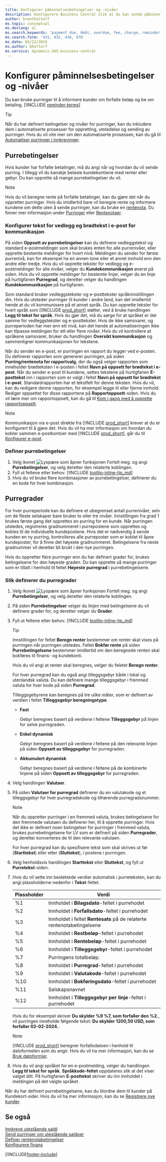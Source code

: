 ```yaml
---
title: Konfigurer påminnelsesbetingelser og -nivåer
description: Konfigurere Business Central slik at du kan sende påminnelser om forfalte betalinger og legge til gebyrer eller gebyrer på grunn av forsinkelsen.
author: brentholtorf
ms.topic: conceptual
ms.devlang: al
ms.search.keywords: 'payment due, debt, overdue, fee, charge, reminder'
ms.search.form: '431, 432, 436, 478'
ms.date: 03/12/2024
ms.author: bholtorf
ms.service: dynamics-365-business-central
---
```

# Konfigurer påminnelsesbetingelser og -nivåer

Du kan bruke purringer til å informere kunder om forfalte beløp og be om betaling. [!INCLUDE [reminder-terms](includes/reminder-terms.md)]

> [!TIP]
> Når du har definert betingelser og nivåer for purringer, kan du inkludere dem i automatiserte prosesser for oppretting, utstedelse og sending av purringer. Hvis du vil vite mer om den automatiserte prosessen, kan du gå til [Automatiser purringer i innkrevinger](finance-automate-reminders.md).

## Purrebetingelser

Hvis kunder har forfalte betalinger, må du angi når og hvordan du vil sende purring. I tillegg vil du kanskje belaste kundekontiene med renter eller gebyr. Du kan opprette så mange purrebetingelser du vil.  

> [!NOTE]
> Hvis du vil beregne rente på forfalte betalinger, kan du gjøre det når du oppretter purringer. Hvis du imidlertid bare vil beregne rente og informere kundene om dette uten å sende purringer, kan du bruke en [rentenota](finance-setup-finance-charges.md). Du finner mer informasjon under [Purringer](receivables-collect-outstanding-balances.md#reminders) eller [Rentenotaer](receivables-collect-outstanding-balances.md#finance-charges).

### Konfigurer tekst for vedlegg og brødtekst i e-post for kommunikasjon

På siden **Oppsett av purrebetingelser** kan du definere vedleggstekst og standard e-postmeldinger som skal brukes enten for alle purrenivåer, eller opprette bestemte meldinger for hvert nivå. Meldingen du sender for første purrenivå, kan for eksempel ha en annen tone eller et annet innhold enn den andre eller tredje. Hvis du vil opprette tekster for vedlegg og e-postmeldinger for alle nivåer, velger du **Kundekommunikasjon** øverst på siden. Hvis du vil opprette meldinger for bestemte linjer, velger du en linje på hurtigfanen **Purregrad**, og deretter velger du handlingen **Kundekommunikasjon** på hurtigfanen.

Som standard bruker vedleggstekster og e-posttekster språkinnstillingen din. Hvis du utsteder purringer til kunder i andre land, kan det imidlertid hende at du vil kommunisere på et annet språk. Du kan opprette tekster for hvert språk som [!INCLUDE [prod_short](includes/prod_short.md)] støtter, ved å bruke handlingen **Legg til tekst for språk**. Hvis du gjør det, må du sørge for at språket er det samme for vedleggstekster og e-posttekster. Hvis de ikke samsvarer, og purreperioden har mer enn ett nivå, kan det hende at automatiseringen ikke kan tilpasse meldingen for ett eller flere nivåer. Hvis du vil kontrollere at språkene samsvarer, bruker du handlingen **Oversikt kommunikasjon** og sammenligner kommunikasjonen for tekstene.

Når du sender en e-post, er purringen en rapport du legger ved e-posten. Du definerer rapporten som genererer purringen, på siden **Purring/rentenota for rapportvalg**, der du også velger rapporten som inneholder brødteksten i e-posten i feltet **Navn på oppsett for brødtekst i e-post**. Når du sender e-post til kundene, settes tekstene på hurtigfanen **E-posttekst** inn i rapporten som er valgt i feltet **Navn på oppsett for brødtekst i e-post**. Standardrapporten har et tekstfelt for denne teksten. Hvis du vil, kan du redigere denne rapporten, for eksempel legge til eller fjerne innhold. Rediger oppsettet for disse rapportene på **Rapportoppsett**-siden. Hvis du vil lære mer om rapportoppsett, kan du gå til [Kom i gang med å opprette rapportoppsett](ui-get-started-layouts.md).

> [!NOTE]
> Kommunikasjon via e-post direkte fra [!INCLUDE [prod_short](includes/prod_short.md)] krever at du er konfigurert til å gjøre det. Hvis du vil ha mer informasjon om hvordan du kobler sammen e-postkontoer med [!INCLUDE [prod_short](includes/prod_short.md)], går du til [Konfigurer e-post](admin-how-setup-email.md).

### Definer purrebetingelser

1. Velg ikonet ![Lyspære som åpner funksjonen Fortell meg.](media/ui-search/search_small.png "Fortell hva du vil gjøre") og angi **Purrebetingelser**, og velg deretter den relaterte koblingen.  
2. Fyll ut feltene etter behov. [!INCLUDE [tooltip-inline-tip_md](includes/tooltip-inline-tip_md.md)]  
3. Hvis du vil bruke flere kombinasjoner av purrebetingelser, definerer du en kode for hver kombinasjon.

## Purregrader

For hver purreperiode kan du definere et ubegrenset antall purrenivåer, selv om de fleste selskaper bare bruker to eller tre nivåer. Innstillingen fra grad 1 brukes første gang det opprettes en purring for en kunde. Når purringen utstedes, registreres gradnummeret i purrepostene som opprettes og kobles til de individuelle kundepostene. Hvis det er nødvendig å sende kunden en ny purring, kontrolleres alle purreposter som er koblet til åpne kundeposter, for å finne det høyeste gradnummeret. Betingelsene fra neste gradnummer vil deretter bli brukt i den nye purringen.

Hvis du oppretter flere purringer enn du har definert grader for, brukes betingelsene for den høyeste graden. Du kan opprette så mange purringer som er tillatt i henhold til feltet **Høyeste purregrad** i purrebetingelsene.

### Slik definerer du purregrader

1. Velg ikonet ![Lyspære som åpner funksjonen Fortell meg.](media/ui-search/search_small.png "Fortell hva du vil gjøre") og angi **Purrebetingelser**, og velg deretter den relaterte koblingen.  
2. På siden **Purrebetingelser** velger du linjen med betingelsene du vil definere grader for, og deretter velger du **Grader**.  
3. Fyll ut feltene etter behov. [!INCLUDE [tooltip-inline-tip_md](includes/tooltip-inline-tip_md.md)]  

    > [!TIP]
    > Innstillingen for feltet **Beregn renter** bestemmer om renter skal vises på purringen når purringen utstedes. Feltet **Bokfør rente** på siden **Purrebetingelsene** bestemmer imidlertid om den beregnede renten skal bokføres til finans- og kundekonti.
    >
    > Hvis du vil angi at renter skal beregnes, velger du feletet **Beregn renter**.

    For hver purregrad kan du også angi tilleggsgebyr både i lokal og utenlandsk valuta. Du kan definere mange tilleggsgebyr i fremmed valuta for hver kode på siden **Purregrad**.  

    Tilleggsgebyrene kan beregnes på tre ulike måter, som er definert av verdien i feltet **Tilleggsgebyr beregningstype**.  

    - **Fast**

        Gebyr beregnes basert på verdiene i feltene **Tilleggsgebyr** på linjen for selve purregraden.  
    - **Enkel dynamisk**

        Gebyr beregnes basert på verdiene i feltene på den relevante linjen på siden **Oppsett av tilleggsgebyr** for purregraden.
    - **Akkumulert dynamisk**

        Gebyr beregnes basert på verdiene i feltene på de kombinerte linjene på siden **Oppsett av tilleggsgebyr** for purregraden.

4. Velg handlingen **Valutaer**.
5. På siden **Valutaer for purregrad** definerer du en valutakode og et tilleggsgebyr for hver purregradskode og tilhørende purregradsnummer.

    > [!NOTE]  
    > Når du oppretter purringer i en fremmed valuta, brukes betingelsene for den fremmede valutaen du definerer her, til å opprette purringer. Hvis det ikke er definert noen betingelser for purringer i fremmed valuta, brukes purrebetingelsene for LV som er definert på siden **Purregrader**, og deretter konverteres de til den relevante valutaen.

    For hver purregrad kan du spesifisere tekst som skal skrives ut før (**Starttekst**) eller etter (**Sluttekst**), i postene i purringen.

6. Velg henholdsvis handlingen **Starttekst** eller **Sluttekst**, og fyll ut **Purretekst**-siden.
7. Hvis du vil sette inn beslektede verdier automatisk i purreteksten, kan du angi plassholderne nedenfor i **Tekst**-feltet.  

    |Plassholder|Verdi|  
    |-----------------|-----------|  
    |%1|Innholdet i **Bilagsdato**-feltet i purrehodet|  
    |%2|Innholdet i **Forfallsdato**-feltet i purrehodet|  
    |%3|Innholdet i feltet **Rentesats** på de relaterte rentenotabetingelsene|  
    |%4|Innholdet i **Restbeløp**-feltet i purrehodet|  
    |%5|Innholdet i **Rentebeløp**-feltet i purrehodet|  
    |%6|Innholdet i **Tilleggsgebyr**-feltet i purrehodet|  
    |%7|Purringens totalbeløp.|  
    |%8|Innholdet i **Purregrad**-feltet i purrehodet|  
    |%9|Innholdet i **Valutakode**-feltet i purrehodet|  
    |%10|Innholdet i **Bokføringsdato**-feltet i purrehodet|  
    |%11|Selskapsnavnet|  
    |%12|Innholdet i **Tilleggsgebyr per linje**-feltet i purrehodet|  

    Hvis du for eksempel skriver **Du skylder %9 %7, som forfaller den %2.**, vil purringen inneholde følgende tekst: **Du skylder 1200,50 USD, som forfaller 02-02-2024.**.

    > [!NOTE]
    > [!INCLUDE [prod_short](includes/prod_short.md)] beregner forfallsdatoen i henhold til datoformelen som du angir. Hvis du vil ha mer informasjon, kan du se [Bruk datoformler](ui-enter-date-ranges.md#use-date-formulas).

8. Hvis du vil angi språket for en e-postmelding, velger du handlingen **Legg til tekst for språk**. **Språkkode-feltet** oppdateres slik at det viser valget ditt. På hurtigfanen **E-posttekst** skriver du inn innholdet i meldingen på det valgte språket.

Når du har definert purrebetingelsene, kan du tilordne dem til kunder på Kundekort-sider. Hvis du vil ha mer informasjon, kan du se [Registrere nye kunder](sales-how-register-new-customers.md).  

## Se også

[Innkreve utestående saldi](receivables-collect-outstanding-balances.md)  
[Send purringer om utestående saldoer](receivables-send-reminders.md)  
[Definer rentenotabetingelser](finance-setup-finance-charges.md)  
[Konfigurere finans](finance-setup-finance.md)  


[!INCLUDE[footer-include](includes/footer-banner.md)]
